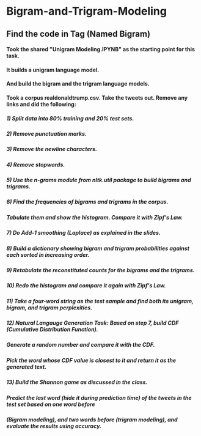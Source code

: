 # Bigram-and-Trigram-Modeling

## Find the code in Tag (Named Bigram)

#### Took the shared "Unigram Modeling.IPYNB" as the starting point for this task. 
#### It builds a unigram language model. 
#### And build the bigram and the trigram language models.

#### Took a corpus realdonaldtrump.csv. Take the tweets out. Remove any links and did the following:

##### 1) Split data into 80% training and 20% test sets.

##### 2) Remove punctuation marks. 

##### 3) Remove the newline characters.

##### 4) Remove stopwords.

##### 5) Use the n-grams module from nltk.util package to build bigrams and trigrams.

##### 6) Find the frequencies of bigrams and trigrams in the corpus. 
##### Tabulate them and show the histogram. Compare it with Zipf's Law.

##### 7) Do Add-1 smoothing (Laplace) as explained in the slides.

##### 8) Build a dictionary showing bigram and trigram probabilities against each sorted in increasing order.

##### 9) Retabulate the reconstituted counts for the bigrams and the trigrams.

##### 10) Redo the histogram and compare it again with Zipf's Law.

##### 11) Take a four-word string as the test sample and find both its unigram, bigram, and trigram perplexities.

##### 12) Natural Langauge Generation Task: Based on step 7, build CDF (Cumulative Distribution Function).
 ##### Generate a random number and compare it with the CDF. 
##### Pick the word whose CDF value is closest to it and return it as the generated text.

##### 13) Build the Shannon game as discussed in the class. 
##### Predict the last word (hide it during prediction time) of the tweets in the test set based on one word before 
##### (Bigram modeling), and two words before (trigram modeling), and evaluate the results using accuracy.
